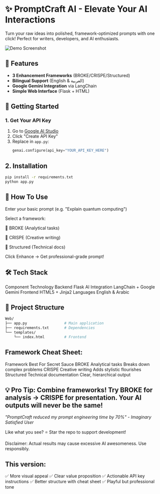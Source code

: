 # ✨ PromptCraft AI - Elevate Your AI Interactions  

Turn your raw ideas into polished, framework-optimized prompts with one click! Perfect for writers, developers, and AI enthusiasts.

![Demo Screenshot](https://github.com/user-attachments/assets/0e20567c-7003-4ac0-a3ab-39e72ccec020)

## 🌟 Features
- **3 Enhancement Frameworks** (BROKE/CRISPE/Structured)
- **Bilingual Support** (English & العربية)
- **Google Gemini Integration** via LangChain
- **Simple Web Interface** (Flask + HTML)

## 🔑 Getting Started

### 1. Get Your API Key
1. Go to [Google AI Studio](https://aistudio.google.com/app/apikey)
2. Click "Create API Key"
3. Replace in `app.py`:
   ```python
   genai.configure(api_key="YOUR_API_KEY_HERE")

## 2. Installation

```bash
pip install -r requirements.txt
python app.py
```


## 🚀 How To Use
Enter your basic prompt (e.g. "Explain quantum computing")

Select a framework:

🧠 BROKE (Analytical tasks)

🎨 CRISPE (Creative writing)

📝 Structured (Technical docs)

Click Enhance → Get professional-grade prompt!

## 🛠 Tech Stack
Component	Technology
Backend	Flask
AI Integration	LangChain + Google Gemini
Frontend	HTML5 + Jinja2
Languages	English & Arabic

## 📂 Project Structure
```bash
Web/
├── app.py                 # Main application
├── requirements.txt       # Dependencies
└── templates/
    └── index.html         # Frontend
```


## Framework Cheat Sheet:
Framework	Best For	Secret Sauce
BROKE	Analytical tasks	Breaks down complex problems
CRISPE	Creative writing	Adds stylistic flourishes
Structured	Technical documentation	Clear, hierarchical output

## 💡 Pro Tip: Combine frameworks! Try BROKE for analysis → CRISPE for presentation. Your AI outputs will never be the same!

*"PromptCraft reduced my prompt engineering time by 70%" - Imaginary Satisfied User*

Like what you see? ⭐ Star the repo to support development!

Disclaimer: Actual results may cause excessive AI awesomeness. Use responsibly.

## This version:
✅ More visual appeal
✅ Clear value proposition
✅ Actionable API key instructions
✅ Better structure with cheat sheet
✅ Playful but professional tone


